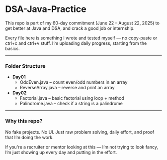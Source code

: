 # DSA-Java-Practice

This repo is part of my 60-day commitment (June 22 – August 22, 2025) to get better at Java and DSA, and crack a good job or internship.

Every file here is something I wrote and tested myself — no copy-paste or ctrl+c and ctrl+v stuff. I’m uploading daily progress, starting from the basics.

---

### Folder Structure

- **Day01**
  - OddEven.java – count even/odd numbers in an array
  - ReverseArray.java – reverse and print an array
- **Day02**
  - Factorial.java – basic factorial using loop + method
  - Palindrome.java – check if a string is a palindrome

---

### Why this repo?

No fake projects. No UI. Just raw problem solving, daily effort, and proof that I’m doing the work.

If you're a recruiter or mentor looking at this — I’m not trying to look fancy, I’m just showing up every day and putting in the effort.


